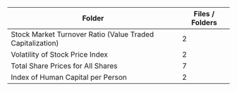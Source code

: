 | Folder                                                    |   Files / Folders |
|-----------------------------------------------------------|-------------------|
| Stock Market Turnover Ratio (Value Traded Capitalization) |                 2 |
| Volatility of Stock Price Index                           |                 2 |
| Total Share Prices for All Shares                         |                 7 |
| Index of Human Capital per Person                         |                 2 |